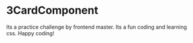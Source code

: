 # 3CardComponent
Its a practice challenge by frontend master. Its a fun coding and learning css. Happy coding!

